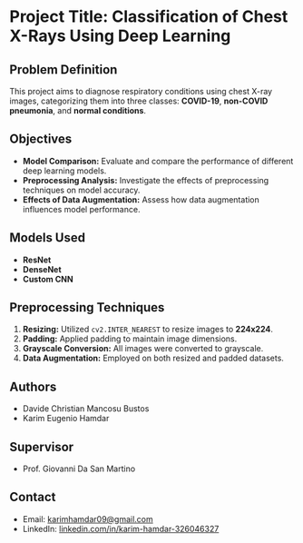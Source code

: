 # Project Title: Classification of Chest X-Rays Using Deep Learning

## Problem Definition
This project aims to diagnose respiratory conditions using chest X-ray images, categorizing them into three classes: **COVID-19**, **non-COVID pneumonia**, and **normal conditions**.

## Objectives
- **Model Comparison:** Evaluate and compare the performance of different deep learning models.
- **Preprocessing Analysis:** Investigate the effects of preprocessing techniques on model accuracy.
- **Effects of Data Augmentation:** Assess how data augmentation influences model performance.

## Models Used
- **ResNet**
- **DenseNet**
- **Custom CNN**

## Preprocessing Techniques
1. **Resizing:** Utilized `cv2.INTER_NEAREST` to resize images to **224x224**.
2. **Padding:** Applied padding to maintain image dimensions.
3. **Grayscale Conversion:** All images were converted to grayscale.
4. **Data Augmentation:** Employed on both resized and padded datasets.

## Authors
- Davide Christian Mancosu Bustos
- Karim Eugenio Hamdar

## Supervisor
- Prof. Giovanni Da San Martino

## Contact
- Email: [karimhamdar09@gmail.com](mailto:karimhamdar09@gmail.com)
- LinkedIn: [linkedin.com/in/karim-hamdar-326046327](https://www.linkedin.com/in/karim-hamdar-326046327)
